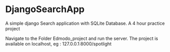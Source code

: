 # DjangoSearchApp
A simple django Search application with SQLite Database. A 4 hour practice project

Navigate to the Folder Edmodo_project and run the server.
The project is available on localhost, eg : 127.0.0.1:8000/spotlight
